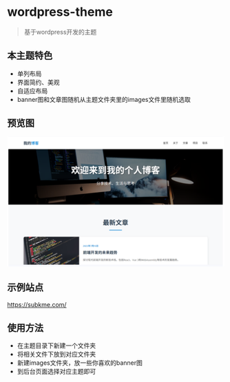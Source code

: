 # wordpress-theme
> 基于wordpress开发的主题

## 本主题特色
- 单列布局
- 界面简约、美观
- 自适应布局
- banner图和文章图随机从主题文件夹里的images文件里随机选取

## 预览图
![预览图](./screenshot.png)

## 示例站点
https://subkme.com/

## 使用方法
- 在主题目录下新建一个文件夹
- 将相关文件下放到对应文件夹
- 新建images文件夹，放一些你喜欢的banner图
- 到后台页面选择对应主题即可
